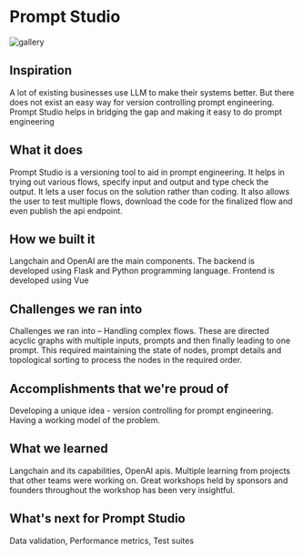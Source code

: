 # Prompt Studio

![gallery](https://github.com/kishanmurthy/PromptStudio/assets/25534697/3bc01c93-b6c3-4eb3-ab4a-7fb85b9e3100)



## Inspiration
A lot of existing businesses use LLM to make their systems better. But there does not exist an easy way for version controlling prompt engineering. Prompt Studio helps in bridging the gap and making it easy to do prompt engineering

## What it does
Prompt Studio is a versioning tool to aid in prompt engineering. It helps in trying out various flows, specify input and output and type check the output. It lets a user focus on the solution rather than coding. It also allows the user to test multiple flows, download the code for the finalized flow and even publish the api endpoint.

## How we built it
Langchain and OpenAI are the main components. The backend is developed using Flask and Python programming language. Frontend is developed using Vue

## Challenges we ran into
Challenges we ran into – Handling complex flows. These are directed acyclic graphs with multiple inputs, prompts and then finally leading to one prompt. This required maintaining the state of nodes, prompt details and topological sorting to process the nodes in the required order.

## Accomplishments that we're proud of
Developing a unique idea - version controlling for prompt engineering. Having a working model of the problem.

## What we learned
Langchain and its capabilities, OpenAI apis. Multiple learning from projects that other teams were working on. Great workshops held by sponsors and founders throughout the workshop has been very insightful.

## What's next for Prompt Studio
Data validation, Performance metrics, Test suites

